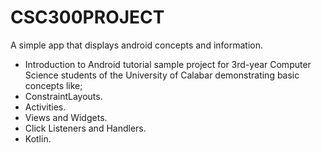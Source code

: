# CSC300PROJECT
A simple app that displays android concepts and information.
- Introduction to Android tutorial sample project for 3rd-year Computer Science students of the University of Calabar demonstrating basic concepts like;
- ConstraintLayouts.
- Activities.
- Views and Widgets.
- Click Listeners and Handlers.
- Kotlin.
